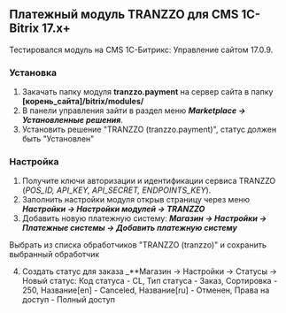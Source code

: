 ﻿## Платежный модуль TRANZZO для CMS 1C-Bitrix 17.x+

Тестировался модуль на CMS 1С-Битрикс: Управление сайтом 17.0.9.

### Установка
1. Закачать папку модуля **tranzzo.payment** на сервер сайта в папку **[корень_сайта]/bitrix/modules/**
2. В панели управления зайти в раздел меню _**Marketplace → Установленные решения**_.
3. Установить решение "TRANZZO (tranzzo.payment)", статус должен быть "Установлен"

### Настройка
1. Получите ключи авторизации и идентификации сервиса TRANZZO (*POS_ID, API_KEY, API_SECRET, ENDPOINTS_KEY*).
2. Заполнить настройки модуля открыв страницу через меню _**Настройки → Настройки модулей → TRANZZO**_
3. Добавить новую платежную систему:
	_**Магазин → Настройки → Платежные системы → Добавить платежную систему**_
	
Выбрать из списка обработчиков "TRANZZO (tranzzo)" и сохранить выбранный обработчик

4. Создать статус для заказа _**Магазин → Настройки → Статусы → Новый статус: Код статуса - CL, Тип статуса - Заказ, Сортировка - 250, Название[en] - Canceled, Название[ru] - Отменен, Права на доступ - Полный доступ